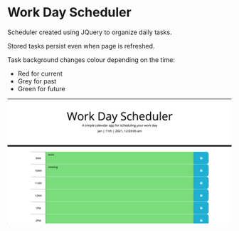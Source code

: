 # Work Day Scheduler

Scheduler created using JQuery to organize daily tasks.

Stored tasks persist even when page is refreshed.

Task background changes colour depending on the time:

- Red for current
- Grey for past
- Green for future

![](screenshot.png)
